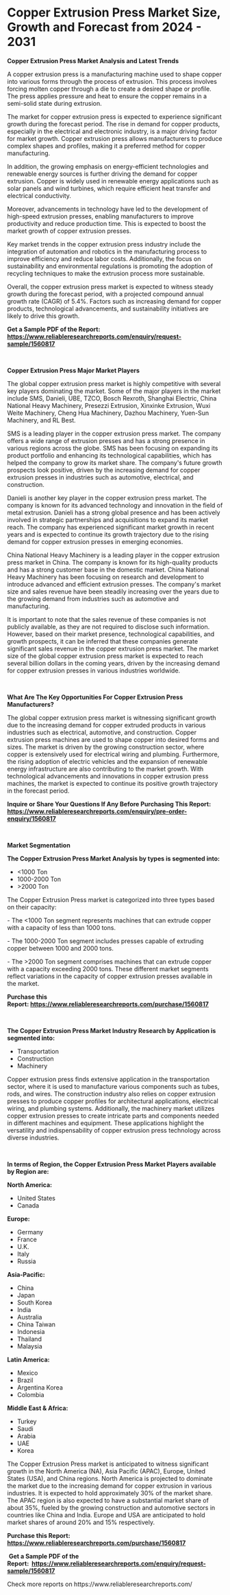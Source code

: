 <p><h1>Copper Extrusion Press Market Size, Growth and Forecast from 2024 - 2031</h1></p><p><strong>Copper Extrusion Press Market Analysis and Latest Trends</strong></p>
<p><p>A copper extrusion press is a manufacturing machine used to shape copper into various forms through the process of extrusion. This process involves forcing molten copper through a die to create a desired shape or profile. The press applies pressure and heat to ensure the copper remains in a semi-solid state during extrusion.</p><p>The market for copper extrusion press is expected to experience significant growth during the forecast period. The rise in demand for copper products, especially in the electrical and electronic industry, is a major driving factor for market growth. Copper extrusion press allows manufacturers to produce complex shapes and profiles, making it a preferred method for copper manufacturing.</p><p>In addition, the growing emphasis on energy-efficient technologies and renewable energy sources is further driving the demand for copper extrusion. Copper is widely used in renewable energy applications such as solar panels and wind turbines, which require efficient heat transfer and electrical conductivity.</p><p>Moreover, advancements in technology have led to the development of high-speed extrusion presses, enabling manufacturers to improve productivity and reduce production time. This is expected to boost the market growth of copper extrusion presses.</p><p>Key market trends in the copper extrusion press industry include the integration of automation and robotics in the manufacturing process to improve efficiency and reduce labor costs. Additionally, the focus on sustainability and environmental regulations is promoting the adoption of recycling techniques to make the extrusion process more sustainable.</p><p>Overall, the copper extrusion press market is expected to witness steady growth during the forecast period, with a projected compound annual growth rate (CAGR) of 5.4%. Factors such as increasing demand for copper products, technological advancements, and sustainability initiatives are likely to drive this growth.</p></p>
<p><strong>Get a Sample PDF of the Report:&nbsp; <a href="https://www.reliableresearchreports.com/enquiry/request-sample/1560817">https://www.reliableresearchreports.com/enquiry/request-sample/1560817</a></strong></p>
<p>&nbsp;</p>
<p><strong>Copper Extrusion Press Major Market Players</strong></p>
<p><p>The global copper extrusion press market is highly competitive with several key players dominating the market. Some of the major players in the market include SMS, Danieli, UBE, TZCO, Bosch Rexroth, Shanghai Electric, China National Heavy Machinery, Presezzi Extrusion, Xinxinke Extrusion, Wuxi Weite Machinery, Cheng Hua Machinery, Dazhou Machinery, Yuen-Sun Machinery, and RL Best.</p><p>SMS is a leading player in the copper extrusion press market. The company offers a wide range of extrusion presses and has a strong presence in various regions across the globe. SMS has been focusing on expanding its product portfolio and enhancing its technological capabilities, which has helped the company to grow its market share. The company's future growth prospects look positive, driven by the increasing demand for copper extrusion presses in industries such as automotive, electrical, and construction.</p><p>Danieli is another key player in the copper extrusion press market. The company is known for its advanced technology and innovation in the field of metal extrusion. Danieli has a strong global presence and has been actively involved in strategic partnerships and acquisitions to expand its market reach. The company has experienced significant market growth in recent years and is expected to continue its growth trajectory due to the rising demand for copper extrusion presses in emerging economies.</p><p>China National Heavy Machinery is a leading player in the copper extrusion press market in China. The company is known for its high-quality products and has a strong customer base in the domestic market. China National Heavy Machinery has been focusing on research and development to introduce advanced and efficient extrusion presses. The company's market size and sales revenue have been steadily increasing over the years due to the growing demand from industries such as automotive and manufacturing.</p><p>It is important to note that the sales revenue of these companies is not publicly available, as they are not required to disclose such information. However, based on their market presence, technological capabilities, and growth prospects, it can be inferred that these companies generate significant sales revenue in the copper extrusion press market. The market size of the global copper extrusion press market is expected to reach several billion dollars in the coming years, driven by the increasing demand for copper extrusion presses in various industries worldwide.</p></p>
<p>&nbsp;</p>
<p><strong>What Are The Key Opportunities For Copper Extrusion Press Manufacturers?</strong></p>
<p><p>The global copper extrusion press market is witnessing significant growth due to the increasing demand for copper extruded products in various industries such as electrical, automotive, and construction. Copper extrusion press machines are used to shape copper into desired forms and sizes. The market is driven by the growing construction sector, where copper is extensively used for electrical wiring and plumbing. Furthermore, the rising adoption of electric vehicles and the expansion of renewable energy infrastructure are also contributing to the market growth. With technological advancements and innovations in copper extrusion press machines, the market is expected to continue its positive growth trajectory in the forecast period.</p></p>
<p><strong>Inquire or Share Your Questions If Any Before Purchasing This Report: <a href="https://www.reliableresearchreports.com/enquiry/pre-order-enquiry/1560817">https://www.reliableresearchreports.com/enquiry/pre-order-enquiry/1560817</a></strong></p>
<p>&nbsp;</p>
<p><strong>Market Segmentation</strong></p>
<p><strong>The Copper Extrusion Press Market Analysis by types is segmented into:</strong></p>
<p><ul><li><1000 Ton</li><li>1000-2000 Ton</li><li>>2000 Ton</li></ul></p>
<p><p>The Copper Extrusion Press market is categorized into three types based on their capacity: </p><p>- The <1000 Ton segment represents machines that can extrude copper with a capacity of less than 1000 tons. </p><p>- The 1000-2000 Ton segment includes presses capable of extruding copper between 1000 and 2000 tons. </p><p>- The >2000 Ton segment comprises machines that can extrude copper with a capacity exceeding 2000 tons. These different market segments reflect variations in the capacity of copper extrusion presses available in the market.</p></p>
<p><strong>Purchase this Report:&nbsp;<a href="https://www.reliableresearchreports.com/purchase/1560817">https://www.reliableresearchreports.com/purchase/1560817</a></strong></p>
<p>&nbsp;</p>
<p><strong>The Copper Extrusion Press Market Industry Research by Application is segmented into:</strong></p>
<p><ul><li>Transportation</li><li>Construction</li><li>Machinery</li></ul></p>
<p><p>Copper extrusion press finds extensive application in the transportation sector, where it is used to manufacture various components such as tubes, rods, and wires. The construction industry also relies on copper extrusion presses to produce copper profiles for architectural applications, electrical wiring, and plumbing systems. Additionally, the machinery market utilizes copper extrusion presses to create intricate parts and components needed in different machines and equipment. These applications highlight the versatility and indispensability of copper extrusion press technology across diverse industries.</p></p>
<p>&nbsp;</p>
<p><strong>In terms of Region, the Copper Extrusion Press Market Players available by Region are:</strong></p>
<p>
    <p> <strong> North America: </strong>
        <ul>
            <li>United States</li>
            <li>Canada</li>
        </ul>
        </p> 
    <p> <strong> Europe: </strong>
        <ul>
            <li>Germany</li>
            <li>France</li>
            <li>U.K.</li>
            <li>Italy</li>
            <li>Russia</li>
        </ul>
        </p> 
    <p> <strong> Asia-Pacific: </strong>
        <ul>
            <li>China</li>
            <li>Japan</li>
            <li>South Korea</li>
            <li>India</li>
            <li>Australia</li>
            <li>China Taiwan</li>
            <li>Indonesia</li>
            <li>Thailand</li>
            <li>Malaysia</li>
        </ul>
        </p> 
    <p> <strong> Latin America: </strong>
        <ul>
            <li>Mexico</li>
            <li>Brazil</li>
            <li>Argentina Korea</li>
            <li>Colombia</li>
        </ul>
        </p> 
    <p> <strong> Middle East & Africa: </strong>
        <ul>
            <li>Turkey</li>
            <li>Saudi</li>
            <li>Arabia</li>
            <li>UAE</li>
            <li>Korea</li>
        </ul>
    </p>
    </p>
<p><p>The Copper Extrusion Press market is anticipated to witness significant growth in the North America (NA), Asia Pacific (APAC), Europe, United States (USA), and China regions. North America is projected to dominate the market due to the increasing demand for copper extrusion in various industries. It is expected to hold approximately 30% of the market share. The APAC region is also expected to have a substantial market share of about 35%, fueled by the growing construction and automotive sectors in countries like China and India. Europe and USA are anticipated to hold market shares of around 20% and 15% respectively.</p></p>
<p><strong>Purchase this Report: <a href="https://www.reliableresearchreports.com/purchase/1560817">https://www.reliableresearchreports.com/purchase/1560817</a></strong></p>
<p>&nbsp;<strong>Get a Sample PDF of the Report:&nbsp;&nbsp;<a href="https://www.reliableresearchreports.com/enquiry/request-sample/1560817">https://www.reliableresearchreports.com/enquiry/request-sample/1560817</a></strong></p>
<p><strong></strong></p>
<p>Check more reports on https://www.reliableresearchreports.com/</p>